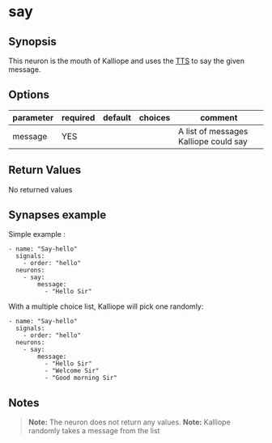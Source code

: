 # say

## Synopsis

This neuron is the mouth of Kalliope and uses the [TTS](../../Docs/tts.md) to say the given message.

## Options

| parameter | required | default | choices | comment                                |
|-----------|----------|---------|---------|----------------------------------------|
| message   | YES      |         |         | A list of messages Kalliope could say  |

## Return Values

No returned values

## Synapses example

Simple example : 

```
- name: "Say-hello"
  signals:
    - order: "hello"
  neurons:
    - say:
        message:
          - "Hello Sir"     
```

With a multiple choice list, Kalliope will pick one randomly:

```
- name: "Say-hello"
  signals:
    - order: "hello"
  neurons:
    - say:
        message:
          - "Hello Sir"
          - "Welcome Sir"
          - "Good morning Sir"
```


## Notes

> **Note:** The neuron does not return any values.
> **Note:** Kalliope randomly takes a message from the list 
